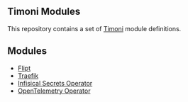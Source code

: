 Timoni Modules
--------------

This repository contains a set of [Timoni](https://timoni.sh) module definitions.

## Modules

- [Flipt](./flipt)
- [Traefik](./traefik)
- [Infisical Secrets Operator](./infisical-secrets-operator)
- [OpenTelemetry Operator](./otel-operator)

